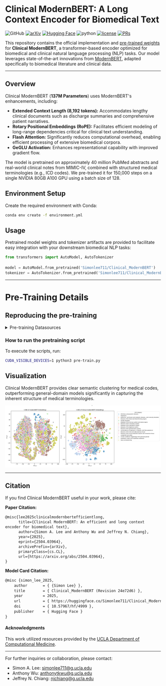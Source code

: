 # Clinical ModernBERT: A Long Context Encoder for Biomedical Text
![GitHub](https://img.shields.io/github/license/Simonlee711/Clinical_ModernBERT)
[![arXiv](https://img.shields.io/badge/arXiv-2504.03964-red.svg)](https://huggingface.co/papers/2504.03964)
[![Hugging Face](https://img.shields.io/badge/Hugging%20Face-yellow.svg?logo=smiley)](https://huggingface.co/Simonlee711/Clinical_ModernBERT)
![python](https://img.shields.io/badge/-Python_3.12-blue?logo=python&logoColor=white)
[![license](https://img.shields.io/badge/License-MIT-green.svg?labelColor=gray)](https://huggingface.co/Simonlee711/Clinical_ModernBERTREPO_NAME#license)
[![PRs](https://img.shields.io/badge/PRs-welcome-brightgreen.svg)](https://huggingface.co/Simonlee711/Clinical_ModernBERT/REPO_NAME/pulls)


This repository contains the official implementation and [pre-trained weights](https://huggingface.co/Simonlee711/Clinical_ModernBERT) for **Clinical ModernBERT**, a transformer-based encoder optimized for biomedical and clinical natural language processing (NLP) tasks. Our model leverages state-of-the-art innovations from [ModernBERT](https://arxiv.org/abs/2412.13663), adapted specifically to biomedical literature and clinical data.

---

## Overview

Clinical ModernBERT (**137M Parameters**) uses ModernBERT's enhancements, including:

- **Extended Context Length (8,192 tokens):** Accommodates lengthy clinical documents such as discharge summaries and comprehensive patient narratives.
- **Rotary Positional Embeddings (RoPE):** Facilitates efficient modeling of long-range dependencies critical for clinical text understanding.
- **Flash Attention:** Significantly reduces computational overhead, enabling efficient processing of extensive biomedical corpora.
- **GeGLU Activation:** Enhances representational capability with improved gradient flow.

The model is pretrained on approximately 40 million PubMed abstracts and real-world clinical notes from MIMIC-IV, combined with structured medical terminologies (e.g., ICD codes). We pre-trained it for 150,000 steps on a single NVIDIA 80GB A100 GPU using a batch size of 128.

## Environment Setup

Create the required environment with Conda:

```bash
conda env create -f environment.yml
```

## Usage

Pretrained model weights and tokenizer artifacts are provided to facilitate easy integration with your downstream biomedical NLP tasks:

```python
from transformers import AutoModel, AutoTokenizer

model = AutoModel.from_pretrained('Simonlee711/Clinical_ModernBERT')
tokenizer = AutoTokenizer.from_pretrained('Simonlee711/Clinical_ModernBERT')
```

---

# Pre-Training Details

## Reproducing the pre-training

<details>
<summary>Pre-training Datasources</summary>

The data composes of ~13,000,000,000 billion tokens

- **[PubMed Abstracts (up to 2025)](https://ftp.ncbi.nlm.nih.gov/pubmed/baseline/)**  
  Biomedical literature metadata and abstracts from NLM's PubMed baseline. A primary source for pretraining language models on scientific discourse.

- **[MIMIC-IV Note (v2.2)](https://www.physionet.org/content/mimic-iv-note/2.2/)**  
  A de-identified corpus of real-world hospital clinical notes, covering diverse specialties and temporal contexts, suitable for modeling clinical language patterns.

- **[ICD-9/10/11/12 Disease & Procedure Codes](https://www.cms.gov/medicare/coding-billing/icd-10-codes/icd-9-cm-diagnosis-procedure-codes-abbreviated-and-full-code-titles)**  
  Canonical taxonomy for diagnostic and procedural coding across multiple ICD versions, maintained by CMS. These codes offer structured clinical semantics useful for task supervision or embedding learning.

- **[ICD-10-CM Medication Codes](https://www.cdc.gov/nchs/icd/icd-10-cm/files.html)**  
  U.S. Clinical Modification of ICD-10 providing detailed coding for drugs, toxic agents, and pharmacologic categories. Valuable for aligning text spans to standardized medication representations.

The Code Ontologies Pre-training Text Was constructed in the following way: 

``` 
ICD [VERSION] code for [CODE]: [DESCRIPTION] 
```

**Example:**

``` 
ICD 9 code for 250.00: Diabetes mellitus without mention of complication, type II or unspecified type, not stated as uncontrolled.
```

</details>


### How to run the pretraining script

To execute the scripts, run:

```bash
CUDA_VISIBLE_DEVICES=1 python3 pre-train.py
```

## Visualization

Clinical ModernBERT provides clear semantic clustering for medical codes, outperforming general-domain models significantly in capturing the inherent structure of medical terminologies.

![ICD Code Latent Space Visualization](images/final-tsne-side-by-side.png)

---

## Citation

If you find Clinical ModernBERT useful in your work, please cite:

**Paper Citation:**
```
@misc{lee2025clinicalmodernbertefficientlong,
      title={Clinical ModernBERT: An efficient and long context encoder for biomedical text}, 
      author={Simon A. Lee and Anthony Wu and Jeffrey N. Chiang},
      year={2025},
      eprint={2504.03964},
      archivePrefix={arXiv},
      primaryClass={cs.CL},
      url={https://arxiv.org/abs/2504.03964}, 
}
```

**Model Card Citation:**
```latex
@misc {simon_lee_2025,
	author       = { {Simon Lee} },
	title        = { Clinical_ModernBERT (Revision 24e72d6) },
	year         = 2025,
	url          = { https://huggingface.co/Simonlee711/Clinical_ModernBERT },
	doi          = { 10.57967/hf/4999 },
	publisher    = { Hugging Face }
}
```

#### Acknowledgments

This work utilized resources provided by the [UCLA Department of Computational Medicine](https://compmed.ucla.edu/).

---

For further inquiries or collaboration, please contact:
- Simon A. Lee: [simonlee711@g.ucla.edu](mailto:simonlee711@g.ucla.edu)
- Anthony Wu: [anthonytkwu@g.ucla.edu](mailto:anthonytkwu@g.ucla.edu)
- Jeffrey N. Chiang: [njchiang@g.ucla.edu](mailto:njchiang@g.ucla.edu)

